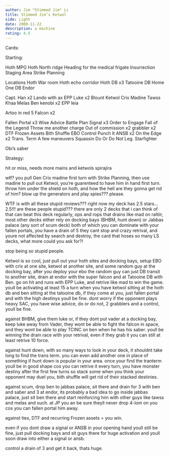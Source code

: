 ```yaml
---
author: Jim "Stimmed Jim" Li
title: Stimmed Jim’s Ketwol
side: Light
date: 2000-11-22
description: a machine
rating: 4.5
---
```

Cards: 

Starting:

Hoth MPG
Hoth North ridge
Heading for the medical frigate
Insurrection
Staging Area
Strike Planning

Locations
Hoth War room
Hoth echo corridor
Hoth DB x3
Tatooine DB
Home One DB
Endor

Capt. Han x2
Lando with ax
EPP Luke x2
Blount
Ketwol
Crix Madine
Tawss Khaa
Melas
Ben kenobi x2
EPP leia

Artoo in red 5
Falcon x2

Fallen Portal x3
Wise Advice
Battle Plan
Signal x3
Order to Engage
Fall of the Legend
Throw me another charge
Out of commission x2
grabbler x2
DTF
Frozen Assets
Bith Shuffle
EBO
Control
Punch It
ANSB x2
On the Edge x2
Trans. Term
A few maneuvers
Squassin
Do Or Do Not
Leg. Starfighter

Obi’s saber 

Strategy: 

hit or miss, needs more mains and ketwols
  spirajira

wtf? you pull Gen Crix madine first turn with Strike Planning, then use madine to pull out Ketwol, you’re guarenteed to have him in hand first turn.  throw him under the shield on hoth, and how the hell are they gonna get rid of him? blow up the generators and play spies??? please.


WTF is with all these stupid reviews??? right now my deck has 2.5 stars... 2.5!!!  are these people stupid??? there are only 2 decks that i can think of that can beat this deck regularly, ops and rops that drains like mad on raltiir, most other decks either rely on docking bays (BHBM, hunt down) or Jabbas palace (any sort of scum deck) both of which you can dominate with your fallen portals, you have a drain of 5 they cant stop and crazy retrival, and youre not affected by search and destroy, the card that hoses so many LS decks, what more could you ask for?!

stop being so stupid people.


Ketwol is so cool, just pull out your hoth sites and docking bays, setup EBO with crix at one site, ketwol at another site, and some random guy at the docking bay, after you deploy your ebo the random guy can just DB transit to another site, drain at endor with the super falcon and at Tatooine DB with Ben.  go on hit and runs with EPP Luke, and retrive like mad to win the game.  youll be activating at least 15 a turn when you have ketwol sitting at the hoth db and ben sitting at the tatooine db, if they come at you, just fallen portal and with the high destinys youll be fine.	dont worry if the opponent plays heavy SAC, you have wise advice, do or do not, 2 grabblers and a control, youll be fine.

against BHBM, give them luke or, if they dont put vader at a docking bay, keep luke away from Vader, they wont be able to fight the falcon in space, and they wont be able to play TCINC on ben when he has his saber.	youll be winning the drain race with your retrival, even if they grab it you can still at least retrive 10 force.

against hunt down, with so many ways to look in your deck, it shouldnt take long to find the trans term.  you can even add another one in place of something if hunt down is popular in your area.  once your find the tranterm youll be in good shape cos you can retrive it every turn, you have monster destiny after the first few turns so stack some when you think your opponent may duel you, bith shuffle will get rid of their stacked destinies.

against scum, drop ben to jabbas palace, sit there and drain for 3 with ben and saber and 3 at endor, its probably a bad idea to go inside jabbas palace, just sit ben there and start reinforcing him with other guys like tawss and melas and such.  at JP you an be sure theyll never drop 4-lom on you cos you can fallen portal him away.

against ties, DTF and recurring Frozen assets = you win.

even if you dont draw a signal or ANSB in your opening hand youll still be fine, just pull docking bays and sit guys there for huge activation and youll soon draw into either a signal or ansb.

control a drain of 3 and get it back, thats huge.
